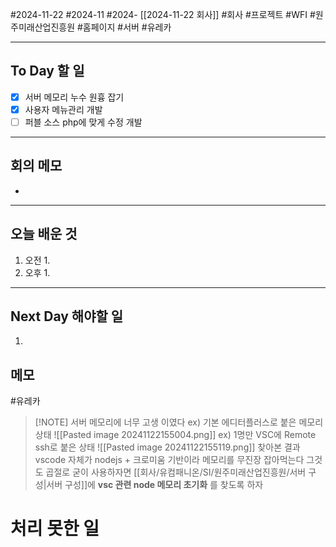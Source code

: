 #2024-11-22 #2024-11 #2024- [[2024-11-22 회사]]
#회사 #프로젝트 #WFI #원주미래산업진흥원 #홈페이지 #서버 #유레카

---
## To Day 할 일
- [x] 서버 메모리 누수 원흉 잡기 
- [x] 사용자 메뉴관리 개발
- [ ] 퍼블 소스 php에 맞게 수정 개발
---
## 회의 메모
- 
---
## 오늘 배운 것
1. 오전
    1. 
2. 오후
    1. 
---
## Next Day 해야할 일
1. 


## 메모
#유레카 

> [!NOTE] 서버 메모리에 너무 고생 이였다 
> ex) 기본 에디터플러스로 붙은 메모리 상태
> ![[Pasted image 20241122155004.png]]
> ex) 1명만 VSC에 Remote ssh로 붙은 상태
> ![[Pasted image 20241122155119.png]]
> 찾아본 결과 vscode 자체가 nodejs + 크로미움 기반이라
> 메모리를 무진장 잡아먹는다 그것도 곱절로 굳이 사용하자면 [[회사/유컴패니온/SI/원주미래산업진흥원/서버 구성|서버 구성]]에 **vsc 관련 node 메모리 초기화** 를 찾도록 하자
# 처리 못한 일